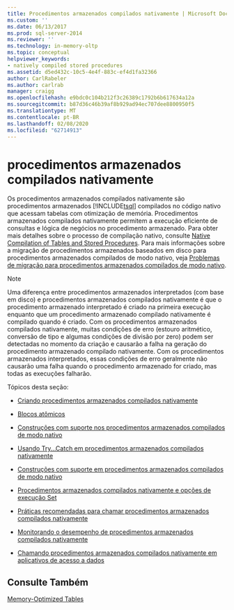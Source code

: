 ```yaml
---
title: Procedimentos armazenados compilados nativamente | Microsoft Docs
ms.custom: ''
ms.date: 06/13/2017
ms.prod: sql-server-2014
ms.reviewer: ''
ms.technology: in-memory-oltp
ms.topic: conceptual
helpviewer_keywords:
- natively compiled stored procedures
ms.assetid: d5ed432c-10c5-4e4f-883c-ef4d1fa32366
author: CarlRabeler
ms.author: carlrab
manager: craigg
ms.openlocfilehash: e9bdc0c104b212f3c26389c1792b6b617634a12a
ms.sourcegitcommit: b87d36c46b39af8b929ad94ec707dee8800950f5
ms.translationtype: MT
ms.contentlocale: pt-BR
ms.lasthandoff: 02/08/2020
ms.locfileid: "62714913"
---
```

# <a name="natively-compiled-stored-procedures"></a>procedimentos armazenados compilados nativamente
  Os procedimentos armazenados compilados nativamente são procedimentos armazenados [!INCLUDE[tsql](../../includes/tsql-md.md)] compilados no código nativo que acessam tabelas com otimização de memória. Procedimentos armazenados compilados nativamente permitem a execução eficiente de consultas e lógica de negócios no procedimento armazenado. Para obter mais detalhes sobre o processo de compilação nativo, consulte [Native Compilation of Tables and Stored Procedures](native-compilation-of-tables-and-stored-procedures.md). Para mais informações sobre a migração de procedimentos armazenados baseados em disco para procedimentos armazenados compilados de modo nativo, veja [Problemas de migração para procedimentos armazenados compilados de modo nativo](migration-issues-for-natively-compiled-stored-procedures.md).  
  
> [!NOTE]  
>  Uma diferença entre procedimentos armazenados interpretados (com base em disco) e procedimentos armazenados compilados nativamente é que o procedimento armazenado interpretado é criado na primeira execução enquanto que um procedimento armazenado compilado nativamente é compilado quando é criado. Com os procedimentos armazenados compilados nativamente, muitas condições de erro (estouro aritmético, conversão de tipo e algumas condições de divisão por zero) podem ser detectadas no momento da criação e causarão a falha na geração do procedimento armazenado compilado nativamente. Com os procedimentos armazenados interpretados, essas condições de erro geralmente não causarão uma falha quando o procedimento armazenado for criado, mas todas as execuções falharão.  
  
 Tópicos desta seção:  
  
-   [Criando procedimentos armazenados compilados nativamente](creating-natively-compiled-stored-procedures.md)  
  
-   [Blocos atômicos](atomic-blocks-in-native-procedures.md)  
  
-   [Construções com suporte nos procedimentos armazenados compilados de modo nativo](supported-features-for-natively-compiled-t-sql-modules.md)  
  
-   [Usando Try...Catch em procedimentos armazenados compilados nativamente](../../database-engine/using-try-catch-in-natively-compiled-stored-procedures.md)  
  
-   [Construções com suporte em procedimentos armazenados compilados de modo nativo](supported-ddl-for-natively-compiled-t-sql-modules.md)  
  
-   [Procedimentos armazenados compilados nativamente e opções de execução Set](natively-compiled-stored-procedures-and-execution-set-options.md)  
  
-   [Práticas recomendadas para chamar procedimentos armazenados compilados nativamente](best-practices-for-calling-natively-compiled-stored-procedures.md)  
  
-   [Monitorando o desempenho de procedimentos armazenados compilados nativamente](monitoring-performance-of-natively-compiled-stored-procedures.md)  
  
-   [Chamando procedimentos armazenados compilados nativamente em aplicativos de acesso a dados](calling-natively-compiled-stored-procedures-from-data-access-applications.md)  
  
## <a name="see-also"></a>Consulte Também  
 [Memory-Optimized Tables](memory-optimized-tables.md)  
  
  
